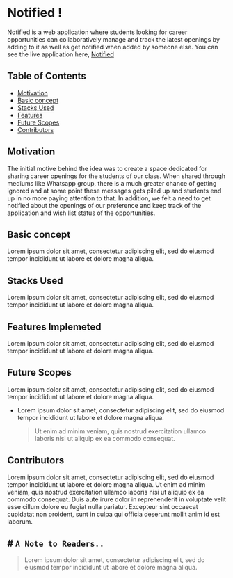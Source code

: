 # Notified !

Notified is a web application where students looking for career opportunities can collaboratively manage and track the latest openings by adding to it as well as get notified when added by someone else. You can see the live  application here, [Notified](https://be-notified.herokuapp.com)

## Table of Contents

 - [Motivation](https://github.com/adarshsuresh07/Notified#motivation)
 - [Basic concept](https://github.com/adarshsuresh07/Notified#basic-concept)
 - [Stacks Used](https://github.com/adarshsuresh07/Notified#stacks-used)
 - [Features](https://github.com/adarshsuresh07/Notified#features-implemeted)
 - [Future Scopes](https://github.com/adarshsuresh07/Notified#future-scopes)
 - [Contributors](https://github.com/adarshsuresh07/Notified#contributors)

## Motivation

The initial motive behind the idea was to create a space dedicated for sharing career openings for the students of our class. When shared through mediums like Whatsapp group, there is a much greater chance of getting ignored and at some point these messages gets piled up and students end up in no more paying attention to that. In addition, we felt a need to get notified about the openings of our preference and keep track of the application and wish list status of the opportunities.

## Basic concept

Lorem ipsum dolor sit amet, consectetur adipiscing elit, sed do eiusmod tempor incididunt ut labore et dolore magna aliqua. 

## Stacks Used

Lorem ipsum dolor sit amet, consectetur adipiscing elit, sed do eiusmod tempor incididunt ut labore et dolore magna aliqua. 

## Features Implemeted

Lorem ipsum dolor sit amet, consectetur adipiscing elit, sed do eiusmod tempor incididunt ut labore et dolore magna aliqua. 

## Future Scopes

Lorem ipsum dolor sit amet, consectetur adipiscing elit, sed do eiusmod tempor incididunt ut labore et dolore magna aliqua. 
- Lorem ipsum dolor sit amet, consectetur adipiscing elit, sed do eiusmod tempor incididunt ut labore et dolore magna aliqua. 
	> Ut enim ad minim veniam, quis nostrud exercitation ullamco laboris nisi ut aliquip ex ea commodo consequat. 

## Contributors

Lorem ipsum dolor sit amet, consectetur adipiscing elit, sed do eiusmod tempor incididunt ut labore et dolore magna aliqua. Ut enim ad minim veniam, quis nostrud exercitation ullamco laboris nisi ut aliquip ex ea commodo consequat. Duis aute irure dolor in reprehenderit in voluptate velit esse cillum dolore eu fugiat nulla pariatur. Excepteur sint occaecat cupidatat non proident, sunt in culpa qui officia deserunt mollit anim id est laborum.

## # `A Note to Readers..`

> Lorem ipsum dolor sit amet, consectetur adipiscing elit, sed do eiusmod tempor incididunt ut labore et dolore magna aliqua. 
